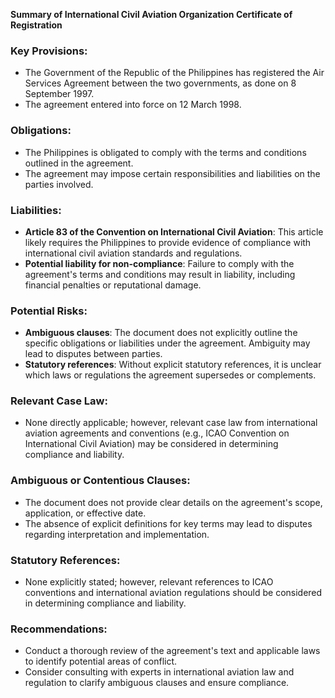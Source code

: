 **Summary of International Civil Aviation Organization Certificate of Registration**

### Key Provisions:

* The Government of the Republic of the Philippines has registered the Air Services Agreement between the two governments, as done on 8 September 1997.
* The agreement entered into force on 12 March 1998.

### Obligations:

* The Philippines is obligated to comply with the terms and conditions outlined in the agreement.
* The agreement may impose certain responsibilities and liabilities on the parties involved.

### Liabilities:

* **Article 83 of the Convention on International Civil Aviation**: This article likely requires the Philippines to provide evidence of compliance with international civil aviation standards and regulations.
* **Potential liability for non-compliance**: Failure to comply with the agreement's terms and conditions may result in liability, including financial penalties or reputational damage.

### Potential Risks:

* **Ambiguous clauses**: The document does not explicitly outline the specific obligations or liabilities under the agreement. Ambiguity may lead to disputes between parties.
* **Statutory references**: Without explicit statutory references, it is unclear which laws or regulations the agreement supersedes or complements.

### Relevant Case Law:

* None directly applicable; however, relevant case law from international aviation agreements and conventions (e.g., ICAO Convention on International Civil Aviation) may be considered in determining compliance and liability.

### Ambiguous or Contentious Clauses:

* The document does not provide clear details on the agreement's scope, application, or effective date.
* The absence of explicit definitions for key terms may lead to disputes regarding interpretation and implementation.

### Statutory References:

* None explicitly stated; however, relevant references to ICAO conventions and international aviation regulations should be considered in determining compliance and liability.

### Recommendations:

* Conduct a thorough review of the agreement's text and applicable laws to identify potential areas of conflict.
* Consider consulting with experts in international aviation law and regulation to clarify ambiguous clauses and ensure compliance.